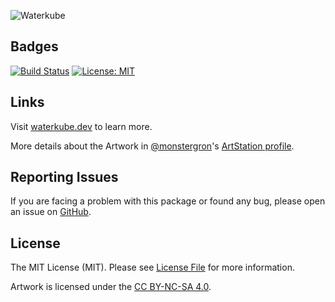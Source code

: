 ![Waterkube](https://user-images.githubusercontent.com/1419087/188511386-ec91bad5-1a41-476b-af0e-41da3b310f56.png)

## Badges

[![Build Status](https://github.com/waterkube/waterkube/workflows/tests/badge.svg)](https://github.com/waterkube/waterkube/actions)
[![License: MIT](https://img.shields.io/badge/License-MIT-brightgreen.svg)](LICENSE.md)

## Links

Visit [waterkube.dev](https://waterkube.dev) to learn more.

More details about the Artwork in [@monstergron](https://github.com/monstergron)'s [ArtStation profile](https://www.artstation.com/artwork/eJLBa3).

## Reporting Issues

If you are facing a problem with this package or found any bug, please open an issue on [GitHub](https://github.com/waterkube/waterkube/issues).

## License

The MIT License (MIT). Please see [License File](LICENSE.md) for more information.

Artwork is licensed under the [CC BY-NC-SA 4.0](https://creativecommons.org/licenses/by-nc-sa/4.0/).
